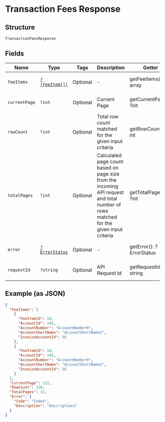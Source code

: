 
# Transaction Fees Response

## Structure

`TransactionFeesResponse`

## Fields

| Name | Type | Tags | Description | Getter | Setter |
|  --- | --- | --- | --- | --- | --- |
| `feeItems` | [`?(FeeItem[])`](../../doc/models/fee-item.md) | Optional | - | getFeeItems(): ?array | setFeeItems(?array feeItems): void |
| `currentPage` | `?int` | Optional | Current Page | getCurrentPage(): ?int | setCurrentPage(?int currentPage): void |
| `rowCount` | `?int` | Optional | Total row count matched for the given input criteria | getRowCount(): ?int | setRowCount(?int rowCount): void |
| `totalPages` | `?int` | Optional | Calculated page count based on page size from the incoming API request and total number of rows matched for the given input criteria | getTotalPages(): ?int | setTotalPages(?int totalPages): void |
| `error` | [`?ErrorStatus`](../../doc/models/error-status.md) | Optional | - | getError(): ?ErrorStatus | setError(?ErrorStatus error): void |
| `requestId` | `?string` | Optional | API Request Id | getRequestId(): ?string | setRequestId(?string requestId): void |

## Example (as JSON)

```json
{
  "FeeItems": [
    {
      "FeeItemId": 18,
      "AccountId": 106,
      "AccountNumber": "AccountNumber0",
      "AccountShortName": "AccountShortName2",
      "InvoiceAccountId": 66
    },
    {
      "FeeItemId": 18,
      "AccountId": 106,
      "AccountNumber": "AccountNumber0",
      "AccountShortName": "AccountShortName2",
      "InvoiceAccountId": 66
    }
  ],
  "CurrentPage": 222,
  "RowCount": 120,
  "TotalPages": 32,
  "Error": {
    "Code": "Code4",
    "Description": "Description2"
  }
}
```

